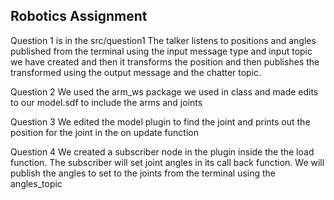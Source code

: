 ## Robotics Assignment

Question 1 is in the src/question1 
The talker listens to positions and angles published from the terminal using the input message type and 
input topic we have created and then it transforms the position and then publishes the transformed using 
the output message and the chatter topic.

Question 2
We used the arm_ws package we used in class and made edits to our model.sdf to include the arms and joints 

Question 3
We edited the model plugin to find the joint and prints out the position for the joint in the on update function

Question 4 
We created a subscriber node in the plugin inside the the load function. The subscriber will set joint angles in its 
call back function. We will publish the angles to set to the joints from the terminal using the angles_topic